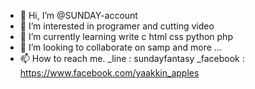 - 👋 Hi, I’m @SUNDAY-account
- 👀 I’m interested in programer and cutting video
- 🌱 I’m currently learning write c html css python php
- 💞️ I’m looking to collaborate on samp and more  ...
- 📫 How to reach me.
    _line : sundayfantasy
    _facebook : https://www.facebook.com/yaakkin_apples

<!---
SUNDAY-account/SUNDAY-account is a ✨ special ✨ repository because its `README.md` (this file) appears on your GitHub profile.
You can click the Preview link to take a look at your changes.
--->
